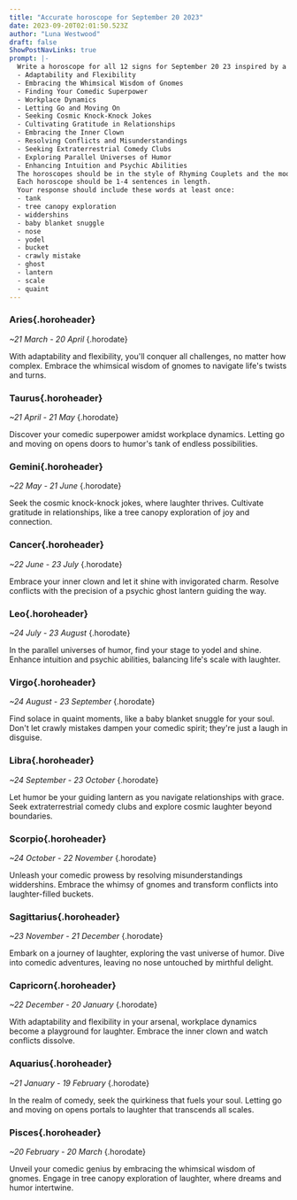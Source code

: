 ```yaml
---
title: "Accurate horoscope for September 20 2023"
date: 2023-09-20T02:01:50.523Z
author: "Luna Westwood"
draft: false
ShowPostNavLinks: true
prompt: |-
  Write a horoscope for all 12 signs for September 20 23 inspired by a different focus for each. Ensure you do not include the focus in the response:
  - Adaptability and Flexibility
  - Embracing the Whimsical Wisdom of Gnomes
  - Finding Your Comedic Superpower
  - Workplace Dynamics
  - Letting Go and Moving On
  - Seeking Cosmic Knock-Knock Jokes
  - Cultivating Gratitude in Relationships
  - Embracing the Inner Clown
  - Resolving Conflicts and Misunderstandings
  - Seeking Extraterrestrial Comedy Clubs
  - Exploring Parallel Universes of Humor
  - Enhancing Intuition and Psychic Abilities
  The horoscopes should be in the style of Rhyming Couplets and the mood of invigorated
  Each horoscope should be 1-4 sentences in length.
  Your response should include these words at least once:
  - tank
  - tree canopy exploration
  - widdershins
  - baby blanket snuggle
  - nose
  - yodel
  - bucket
  - crawly mistake
  - ghost
  - lantern
  - scale
  - quaint
---
```


### Aries{.horoheader}

*~21 March - 20 April*
{.horodate}

With adaptability and flexibility, you'll conquer all challenges, no matter how complex. Embrace the whimsical wisdom of gnomes to navigate life's twists and turns.


### Taurus{.horoheader}

*~21 April - 21 May*
{.horodate}

Discover your comedic superpower amidst workplace dynamics. Letting go and moving on opens doors to humor's tank of endless possibilities.


### Gemini{.horoheader}

*~22 May - 21 June*
{.horodate}

Seek the cosmic knock-knock jokes, where laughter thrives. Cultivate gratitude in relationships, like a tree canopy exploration of joy and connection.


### Cancer{.horoheader}

*~22 June - 23 July*
{.horodate}

Embrace your inner clown and let it shine with invigorated charm. Resolve conflicts with the precision of a psychic ghost lantern guiding the way.


### Leo{.horoheader}

*~24 July - 23 August*
{.horodate}

In the parallel universes of humor, find your stage to yodel and shine. Enhance intuition and psychic abilities, balancing life's scale with laughter.


### Virgo{.horoheader}

*~24 August - 23 September*
{.horodate}

Find solace in quaint moments, like a baby blanket snuggle for your soul. Don't let crawly mistakes dampen your comedic spirit; they're just a laugh in disguise.


### Libra{.horoheader}

*~24 September - 23 October*
{.horodate}

Let humor be your guiding lantern as you navigate relationships with grace. Seek extraterrestrial comedy clubs and explore cosmic laughter beyond boundaries.


### Scorpio{.horoheader}

*~24 October - 22 November*
{.horodate}

Unleash your comedic prowess by resolving misunderstandings widdershins. Embrace the whimsy of gnomes and transform conflicts into laughter-filled buckets.


### Sagittarius{.horoheader}

*~23 November - 21 December*
{.horodate}

Embark on a journey of laughter, exploring the vast universe of humor. Dive into comedic adventures, leaving no nose untouched by mirthful delight.


### Capricorn{.horoheader}

*~22 December - 20 January*
{.horodate}

With adaptability and flexibility in your arsenal, workplace dynamics become a playground for laughter. Embrace the inner clown and watch conflicts dissolve.


### Aquarius{.horoheader}

*~21 January - 19 February*
{.horodate}

In the realm of comedy, seek the quirkiness that fuels your soul. Letting go and moving on opens portals to laughter that transcends all scales.


### Pisces{.horoheader}

*~20 February - 20 March*
{.horodate}

Unveil your comedic genius by embracing the whimsical wisdom of gnomes. Engage in tree canopy exploration of laughter, where dreams and humor intertwine.


